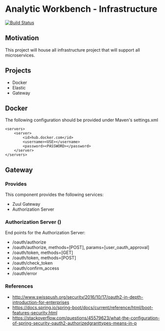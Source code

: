# Analytic Workbench - Infrastructure
[![Build Status](https://travis-ci.org/ScipionyxIO/analytic-workbench-product-infrastructure.svg?branch=0.0.1)](https://travis-ci.org/ScipionyxIO/analytic-workbench-product-infrastructure)
## Motivation
This project will house all infrastructure project that will support all microservices.
## Projects
- Docker
- Elastic
- Gateway
## Docker
The following configuration should be provided under Maven's settings.xml

	<servers>
		<server>
			<id>hub.docker.com</id>
			<username><USE></username>
			<password><PASSWORD></password>
		</server>
	</servers>
	
## Gateway
### Provides
This component provides the following services:
- Zuul Gateway
- Authorization Server


### Authorization Server ()
End points for the Authorization Server:
* /oauth/authorize 
* /oauth/authorize,	methods=[POST],		params=[user_oauth_approval]
* /oauth/token,		methods=[GET]
* /oauth/token,		methods=[POST]
* /oauth/check_token
* /oauth/confirm_access
* /oauth/error 

### References
- http://www.swisspush.org/security/2016/10/17/oauth2-in-depth-introduction-for-enterprises
- https://docs.spring.io/spring-boot/docs/current/reference/html/boot-features-security.html
- https://stackoverflow.com/questions/45579623/what-the-configuration-of-spring-security-oauth2-authorizedgranttypes-means-in-p	
